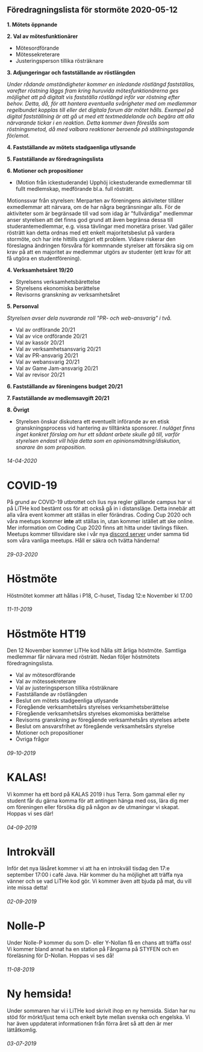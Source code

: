 ## Föredragningslista för stormöte 2020-05-12

**1. Mötets öppnande**

**2. Val av mötesfunktionärer**

- Mötesordförande
- Mötessekreterare
- Justeringsperson tillika rösträknare

**3. Adjungeringar och fastställande av röstlängden**

*Under rådande omständigheter kommer en inledande röstlängd fastställas, varefter röstning läggs fram kring huruvida mötesfunktionärerna ges möjlighet att på digitalt vis fastställa röstlängd inför var röstning efter behov. Detta, då, för att hantera eventuella svårigheter med om medlemmar regelbundet kopplas till eller det digitala forum där mötet hålls. Exempel på digital fastställning är att gå ut med ett textmeddelande och begära att alla närvarande tickar i en reaktion. Detta kommer även föreslås som röstningsmetod, då med valbara reaktioner beroende på ställningstagande för/emot.*

**4. Fastställande av mötets stadgaenliga utlysande**

**5. Fastställande av föredragningslista**

**6. Motioner och propositioner**

- (Motion från ickestuderande) Upphöj ickestuderande exmedlemmar till fullt medlemskap, medförande bl.a. full rösträtt.

Motionssvar från styrelsen:
Merparten av föreningens aktiviteter tillåter exmedlemmar att närvara, om de
har några begränsningar alls. För de aktiviteter som är begränsade till vad
som idag är "fullvärdiga" medlemmar anser styrelsen att det finns god grund
att även begränsa dessa till studerantemedlemmar, e.g. vissa tävlingar med
monetära priser. Vad gäller rösträtt kan detta ordnas med ett enkelt
majoritetsbeslut på vardera stormöte, och har inte hittills utgjort ett
problem. Vidare riskerar den föreslagna ändringen försvåra för kommnande
styrelser att försäkra sig om krav på att en majoritet av medlemmar utgörs av
studenter (ett krav för att få utgöra en studentförening).

**4. Verksamhetsåret 19/20**

- Styrelsens verksamhetsbärettelse
- Styrelsens ekonomiska berättelse
- Revisorns granskning av verksamhetsåret

**5. Personval**

*Styrelsen avser dela nuvarande roll "PR- och web-ansvarig" i två.*

- Val av ordförande 20/21
- Val av vice ordförande 20/21
- Val av kassör 20/21
- Val av verksamhetsansvarig 20/21
- Val av PR-ansvarig 20/21
- Val av webansvarig 20/21
- Val av Game Jam-ansvarig 20/21
- Val av revisor 20/21

**6. Fastställande av föreningens budget 20/21**

**7. Fastställande av medlemsavgift 20/21**

**8. Övrigt**

- Styrelsen önskar diskutera ett eventuellt införande av en etisk granskningsprocess vid hantering av tilltänkta sponsorer. *I nuläget finns inget konkret förslag om hur ett sådant arbete skulle gå till, varför styrelsen endast vill höja detta som en opinionsmätning/diskution, snarare än som proposition.*

<div style="width: 100%;" class="post post-border">
    <h6>14-04-2020</h6>
</div>

<div class="post post-border">
    <h1>COVID-19</h1>
    <p>På grund av COVID-19 utbrottet och lius nya regler gällande campus har vi på LiTHe kod bestämt oss för att också gå in i distansläge. Detta innebär att alla våra event kommer att ställas in eller förändras. Coding Cup 2020 och våra meetups kommer <b>inte</b> att ställas in, utan kommer istället att ske online. Mer information om Coding Cup 2020 finns att hitta under tävlings fliken. Meetups kommer tillsvidare ske i vår nya <a href="https://discord.gg/UG5YYsN">discord server</a> under samma tid som våra vanliga meetups.
    Håll er säkra och tvätta händerna!</p>
    <h6>29-03-2020</h6>
</div>
<div class="post post-border">
    <h1>Höstmöte</h1>
    <p>Höstmötet kommer att hållas i P18, C-huset, Tisdag 12:e November kl 17.00</p>
    <h6>11-11-2019</h6>
</div>
<div class="post post-border">
    <h1>Höstmöte HT19</h1>
    <p>Den 12 November kommer LiTHe kod hålla sitt årliga höstmöte. Samtliga medlemmar får närvara med rösträtt. Nedan följer höstmötets föredragningslista.</p>
    <ul>
        <li>Val av mötesordförande</li>
        <li>Val av mötessekreterare</li>
        <li>Val av justeringsperson tillika rösträknare</li>
        <li>Fastställande av röstlängden</li>
        <li>Beslut om mötets stadgeenliga utlysande</li>
        <li>Föregående verksamhetsårs styrelses verksamhetsberättelse</li>
        <li>Föregående verksamhetsårs styrelses ekomomiska berättelse</li>
        <li>Revisorns granskning av föregående verksamhetsårs styrelses arbete</li>
        <li>Beslut om ansvarsfrihet av föregående verksamhetsårs styrelse</li>
        <li>Motioner och propositioner</li>
        <li>Övriga frågor</li>
    </ul>
    <h6>09-10-2019</h6>
</div>
<div class="post post-border">
    <h1>KALAS!</h1>
    <p>Vi kommer ha ett bord på KALAS 2019 i hus Terra. Som gammal eller ny student får du gärna komma för att antingen hänga med oss, lära dig mer om föreningen eller försöka dig på någon av de utmaningar vi skapat. Hoppas vi ses där!</p>
    <h6>04-09-2019</h6>
</div>
<div class="post post-border">
    <h1>Introkväll</h1>
    <p>Inför det nya läsåret kommer vi att ha en introkväll tisdag den 17:e september 17:00 i café Java. Här kommer du ha möjlighet att träffa nya vänner och se vad LiTHe kod gör. Vi kommer även att bjuda på mat, du vill inte missa detta!</p>
    <h6>02-09-2019</h6>
</div>
<div class="post post-border">
    <h1>Nolle-P</h1>
    <p>Under Nolle-P kommer du som D- eller Y-Nollan få en chans att träffa oss! Vi kommer bland annat ha en station på Fångarna på STYFEN och en föreläsning för D-Nollan. Hoppas vi ses då!</p>
    <h6>11-08-2019</h6>
</div>
<div class="post">
    <h1>Ny hemsida!</h1>
    <p>Under sommaren har vi i LiTHe kod skrivit ihop en ny hemsida. Sidan har nu stöd för mörkt/ljust tema och enkelt byte mellan svenska och engelska. Vi har även uppdaterat informationen från förra året så att den är mer lättåtkomlig.</p>
    <h6>03-07-2019</h6>
</div>
